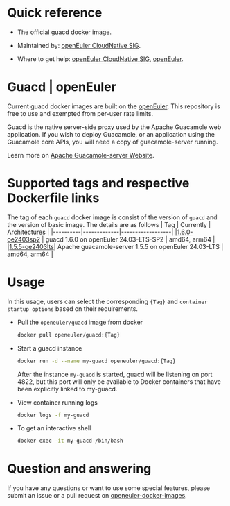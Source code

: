 # Quick reference

- The official guacd docker image.

- Maintained by: [openEuler CloudNative SIG](https://gitee.com/openeuler/cloudnative).

- Where to get help: [openEuler CloudNative SIG](https://gitee.com/openeuler/cloudnative), [openEuler](https://gitee.com/openeuler/community).

# Guacd | openEuler
Current guacd docker images are built on the [openEuler](https://repo.openeuler.org/). This repository is free to use and exempted from per-user rate limits.

Guacd is the native server-side proxy used by the Apache Guacamole web application. If you wish to deploy Guacamole, or an application using the Guacamole core APIs, you will need a copy of guacamole-server running.

Learn more on [Apache Guacamole-server Website](https://guacamole.apache.org/doc/gug/)⁠.

# Supported tags and respective Dockerfile links
The tag of each `guacd` docker image is consist of the version of `guacd` and the version of basic image. The details are as follows
|    Tag   |  Currently  |   Architectures  |
|----------|-------------|------------------|
|[1.6.0-oe2403sp2](https://gitee.com/openeuler/openeuler-docker-images/blob/master/Others/guacd/1.6.0/24.03-lts-sp2/Dockerfile) | guacd 1.6.0 on openEuler 24.03-LTS-SP2 | amd64, arm64 |
|[1.5.5-oe2403lts](https://gitee.com/openeuler/openeuler-docker-images/blob/master/Others/guacd/1.5.5/24.03-lts/Dockerfile)| Apache guacamole-server 1.5.5 on openEuler 24.03-LTS | amd64, arm64 |

# Usage
In this usage, users can select the corresponding `{Tag}` and `container startup options` based on their requirements.

- Pull the `openeuler/guacd` image from docker

	```bash
	docker pull openeuler/guacd:{Tag}
	```

- Start a guacd instance

	```bash
	docker run -d --name my-guacd openeuler/guacd:{Tag}
	```
	After the instance `my-guacd` is started, guacd will be listening on port 4822, but this port will only be available to Docker containers that have been explicitly linked to my-guacd.

- View container running logs

	```bash
	docker logs -f my-guacd
	```

- To get an interactive shell

	```bash
	docker exec -it my-guacd /bin/bash
	```
# Question and answering
If you have any questions or want to use some special features, please submit an issue or a pull request on [openeuler-docker-images](https://gitee.com/openeuler/openeuler-docker-images).